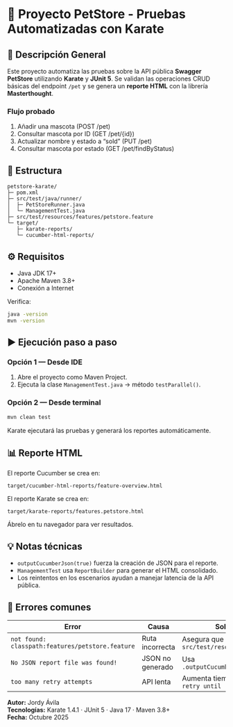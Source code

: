 # 🐾 Proyecto PetStore - Pruebas Automatizadas con Karate

## 📖 Descripción General
Este proyecto automatiza las pruebas sobre la API pública **Swagger PetStore** utilizando **Karate** y **JUnit 5**. 
Se validan las operaciones CRUD básicas del endpoint `/pet` y se genera un **reporte HTML** con la librería **Masterthought**.

### Flujo probado
1. Añadir una mascota (POST /pet)
2. Consultar mascota por ID (GET /pet/{id})
3. Actualizar nombre y estado a “sold” (PUT /pet)
4. Consultar mascota por estado (GET /pet/findByStatus)

## 🧱 Estructura
```
petstore-karate/
├─ pom.xml
├─ src/test/java/runner/
│  ├─ PetStoreRunner.java
│  └─ ManagementTest.java
├─ src/test/resources/features/petstore.feature
└─ target/
   ├─ karate-reports/
   └─ cucumber-html-reports/
```

## ⚙️ Requisitos
- Java JDK 17+
- Apache Maven 3.8+
- Conexión a Internet

Verifica:
```bash
java -version
mvn -version
```

## ▶️ Ejecución paso a paso

### Opción 1 — Desde IDE
1. Abre el proyecto como Maven Project.
2. Ejecuta la clase `ManagementTest.java` → método `testParallel()`.

### Opción 2 — Desde terminal
```bash
mvn clean test
```

Karate ejecutará las pruebas y generará los reportes automáticamente.

## 📊 Reporte HTML
El reporte Cucumber se crea en:
```
target/cucumber-html-reports/feature-overview.html
```
El reporte Karate se crea en:
```
target/karate-reports/features.petstore.html
```
Ábrelo en tu navegador para ver resultados.

## 💡 Notas técnicas
- `outputCucumberJson(true)` fuerza la creación de JSON para el reporte.
- `ManagementTest` usa `ReportBuilder` para generar el HTML consolidado.
- Los reintentos en los escenarios ayudan a manejar latencia de la API pública.

## 🚨 Errores comunes
| Error | Causa | Solución |
|-------|--------|----------|
| `not found: classpath:features/petstore.feature` | Ruta incorrecta | Asegura que esté en `src/test/resources/features` |
| `No JSON report file was found!` | JSON no generado | Usa `.outputCucumberJson(true)` |
| `too many retry attempts` | API lenta | Aumenta tiempo en el step `retry until` |

**Autor:** Jordy Ávila  
**Tecnologías:** Karate 1.4.1 · JUnit 5 · Java 17 · Maven 3.8+  
**Fecha:** Octubre 2025
